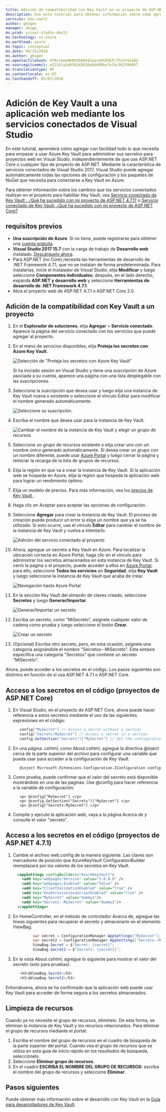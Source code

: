 ```yaml
---
title: Adición de compatibilidad con Key Vault en su proyecto de ASP.NET con Visual Studio | Microsoft Docs
description: Use este tutorial para obtener información sobre cómo agregar compatibilidad con Key Vault a una aplicación web de ASP.NET o ASP.NET Core.
services: key-vault
author: ghogen
manager: douge
ms.prod: visual-studio-dev15
ms.technology: vs-azure
ms.workload: azure
ms.topic: conceptual
ms.date: 04/15/2018
ms.author: ghogen
ms.openlocfilehash: 9f0cc6ee06042948442aace05d56fcffa3742a8d
ms.sourcegitcommit: e221d1a2e0fb245610a6dd886e7e74c362f06467
ms.translationtype: HT
ms.contentlocale: es-ES
ms.lasthandoff: 05/07/2018
---
```

# <a name="add-key-vault-to-your-web-application-by-using-visual-studio-connected-services"></a>Adición de Key Vault a una aplicación web mediante los servicios conectados de Visual Studio

En este tutorial, aprenderá cómo agregar con facilidad todo lo que necesita para empezar a usar Azure Key Vault para administrar sus secretos para proyectos web en Visual Studio, independientemente de que use ASP.NET Core o cualquier tipo de proyecto de ASP.NET. Mediante la característica de servicios conectados de Visual Studio 2017, Visual Studio puede agregar automáticamente todas las opciones de configuración y los paquetes de NuGet que necesita para conectarse a Key Vault en Azure. 

Para obtener información sobre los cambios que los servicios conectados realizan en el proyecto para habilitar Key Vault, vea [Servicio conectado de Key Vault : ¿Qué ha sucedido con mi proyecto de ASP.NET 4.7.1?](vs-key-vault-aspnet-what-happened.md) o [Servicio conectado de Key Vault: ¿Qué ha sucedido con mi proyecto de ASP.NET Core?](vs-key-vault-aspnet-core-what-happened.md)

## <a name="prerequisites"></a>requisitos previos

- **Una suscripción de Azure**. Si no tiene, puede registrarse para obtener una [cuenta gratuita](https://azure.microsoft.com/pricing/free-trial/).
- **Visual Studio 2017 15.7** con la carga de trabajo de **Desarrollo web** instalado. [Descárguelo ahora](https://aka.ms/vsdownload).
- Para ASP.NET (no Core),necesita las herramientas de desarrollo de .NET Framework 4.7.1, que no se instalan de forma predeterminada. Para instalarlas, inicie el Instalador de Visual Studio, elija **Modificar** y luego seleccione **Componentes individuales**; después, en el lado derecho, expanda **ASP.NET y desarrollo web** y seleccione **Herramientas de desarrollo de .NET Framework 4.7.1**.
- Abra el proyecto web de ASP.NET 4.7.1 o ASP.NET Core 2.0.

## <a name="add-key-vault-support-to-your-project"></a>Adición de la compatibilidad con Key Vault a un proyecto

1. En el **Explorador de soluciones**, elija **Agregar** > **Servicio conectado**.
   Aparece la página del servicio conectado con los servicios que puede agregar al proyecto.
1. En el menú de servicios disponibles, elija **Proteja los secretos con Azure Key Vault**.

   ![Selección de "Proteja los secretos con Azure Key Vault"](media/vs-key-vault-add-connected-service/KeyVaultConnectedService1.PNG)

   Si ha iniciado sesión en Visual Studio y tiene una suscripción de Azure asociada a su cuenta, aparece una página con una lista desplegable con las suscripciones.
1. Seleccione la suscripción que desea usar y luego elija una instancia de Key Vault nueva o existente o seleccione el vínculo Editar para modificar el nombre generado automáticamente.

   ![Seleccione su suscripción.](media/vs-key-vault-add-connected-service/KeyVaultConnectedService3.PNG)

1. Escriba el nombre que desea usar para la instancia de Key Vault.

   ![Cambiar el nombre de la instancia de Key Vault y elegir un grupo de recursos](media/vs-key-vault-add-connected-service/KeyVaultConnectedService-Edit.PNG)

1. Seleccione un grupo de recursos existente o elija crear uno con un nombre único generado automáticamente.  Si desea crear un grupo con un nombre diferente, puede usar [Azure Portal](https://portal.azure.com) y luego cerrar la página y reiniciar la recarga de la lista de grupos de recursos.
1. Elija la región en que va a crear la instancia de Key Vault. Si la aplicación web se hospeda en Azure, elija la región que hospeda la aplicación web para lograr un rendimiento óptimo.
1. Elija un modelo de precios. Para más información, vea los [precios de Key Vault ](https://azure.microsoft.com/pricing/details/key-vault/).
1. Haga clic en Aceptar para aceptar las opciones de configuración.
1. Seleccione **Agregar** para crear la instancia de Key Vault. El proceso de creación puede producir un error si elige un nombre que ya se ha utilizado.  Si esto ocurre, use el vínculo **Editar** para cambiar el nombre de la instancia de Key Vault y vuelva a intentarlo.

   ![Adición del servicio conectado al proyecto](media/vs-key-vault-add-connected-service/KeyVaultConnectedService4.PNG)

1. Ahora, agregue un secreto a Key Vault en Azure. Para localizar la ubicación correcta en Azure Portal, haga clic en el vínculo para administrar los secretos almacenados en esta instancia de Key Vault. Si cerró la página o el proyecto, puede acceder a ellos en [Azure Portal](https://portal.azure.com); para ello, seleccione **Todos los servicios** en **Seguridad**, elija **Key Vault** y luego seleccione la instancia de Key Vault que acaba de crear.

   ![Navegación hasta Azure Portal](media/vs-key-vault-add-connected-service/manage-secrets-link.jpg)

1. En la sección Key Vault del almacén de claves creado, seleccione **Secretos** y luego **Generar/Importar**.

   ![Generar/Importar un secreto](media/vs-key-vault-add-connected-service/generate-secrets.jpg)

1. Escriba un secreto, como "MiSecreto", asígnele cualquier valor de cadena como prueba y luego seleccione el botón **Crear**.

   ![Crear un secreto](media/vs-key-vault-add-connected-service/create-a-secret.jpg)

1. (Opcional) Escriba otro secreto, pero, en esta ocasión, asígnele una categoría asignándole el nombre "Secretos--MiSecreto". Esta sintaxis especifica una categoría "Secretos" que contiene un secreto "MiSecreto".
 
Ahora, puede acceder a los secretos en el código. Los pasos siguientes son distintos en función de si usa ASP.NET 4.7.1 o ASP.NET Core.

## <a name="access-your-secrets-in-code-aspnet-core-projects"></a>Acceso a los secretos en el código (proyectos de ASP.NET Core)

1. En Visual Studio, en el proyecto de ASP.NET Core, ahora puede hacer referencia a estos secretos mediante el uso de las siguientes expresiones en el código:
 
   ```csharp
      config["MySecret"] // Access a secret without a section
      config["Secrets:MySecret"] // Access a secret in a section
      config.GetSection("Secrets")["MySecret"] // Get the configuration section and access a secret in it.
   ```

1. En una página .cshtml, como About.cshtml, agregue la directiva @inject cerca de la parte superior del archivo para configurar una variable que pueda usar para acceder a la configuración de Key Vault.

   ```cshtml
      @inject Microsoft.Extensions.Configuration.IConfiguration config
   ```

1. Como prueba, puede confirmar que el valor del secreto está disponible mostrándolo en una de las páginas. Use @config para hacer referencia a la variable de configuración.
 
   ```cshtml
      <p> @config["MySecret"] </p>
      <p> @config.GetSection("Secrets")["MySecret"] </p>
      <p> @config["Secrets:MySecret"] </p>
   ```

1. Compile y ejecute la aplicación web, vaya a la página Acerca de y consulte el valor "secreto".

## <a name="access-your-secrets-in-code-aspnet-471-projects"></a>Acceso a los secretos en el código (proyectos de ASP.NET 4.7.1)

1. Cambie el archivo web.config de la manera siguiente. Las claves son marcadores de posición que AzureKeyVault ConfigurationBuilder reemplazará por los valores de los secretos en Key Vault.

   ```xml
     <appSettings configBuilders="AzureKeyVault">
       <add key="webpages:Version" value="3.0.0.0" />
       <add key="webpages:Enabled" value="false" />
       <add key="ClientValidationEnabled" value="true" />
       <add key="UnobtrusiveJavaScriptEnabled" value="true" />
       <add key="MySecret" value="dummy1"/>
       <add key="Secrets--MySecret" value="dummy2"/>
     </appSettings>
   ```

1. En HomeController, en el método de controlador Acerca de, agregue las líneas siguientes para recuperar el secreto y almacenarlo en el elemento ViewBag.
 
   ```csharp
            var secret = ConfigurationManager.AppSettings["MySecret"];
            var secret2 = ConfigurationManager.AppSettings["Secrets--MySecret"];
            ViewBag.Secret = $"Secret: {secret}";
            ViewBag.Secret2 = $"Secret2: {secret2}";
   ```

1. En la vista About.cshtml, agregue lo siguiente para mostrar el valor del secreto (solo para pruebas).

   ```csharp
      <h3>@ViewBag.Secret</h3>
      <h3>@ViewBag.Secret2</h3>
   ```

Enhorabuena, ahora se ha confirmado que la aplicación web puede usar Key Vault para acceder de forma segura a los secretos almacenados.

## <a name="clean-up-resources"></a>Limpieza de recursos

Cuando ya no necesite el grupo de recursos, elimínelo. De esta forma, se eliminan la instancia de Key Vault y los recursos relacionados. Para eliminar el grupo de recursos mediante el portal:

1. Escriba el nombre del grupo de recursos en el cuadro de búsqueda de la parte superior del portal. Cuando vea el grupo de recursos que se utiliza en esta guía de inicio rápido en los resultados de búsqueda, selecciónelo.
2. Seleccione **Eliminar grupo de recursos**.
3. En el cuadro **ESCRIBA EL NOMBRE DEL GRUPO DE RECURSOS:** escriba el nombre del grupo de recursos y seleccione **Eliminar**.

## <a name="next-steps"></a>Pasos siguientes

Puede obtener más información sobre el desarrollo con Key Vault en la [Guía para desarrolladores de Key Vault](key-vault-developers-guide.md).